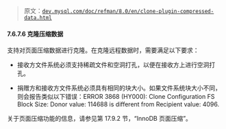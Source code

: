 > 原文：[`dev.mysql.com/doc/refman/8.0/en/clone-plugin-compressed-data.html`](https://dev.mysql.com/doc/refman/8.0/en/clone-plugin-compressed-data.html)

#### 7.6.7.6 克隆压缩数据

支持对页面压缩数据进行克隆。在克隆远程数据时，需要满足以下要求：

+   接收方文件系统必须支持稀疏文件和空洞打孔，以便在接收方上进行空洞打孔。

+   捐赠方和接收方文件系统必须具有相同的块大小。如果文件系统块大小不同，则会报告类似以下错误：ERROR 3868 (HY000): Clone Configuration FS Block Size: Donor value: 114688 is different from Recipient value: 4096.

关于页面压缩功能的信息，请参见第 17.9.2 节，“InnoDB 页面压缩”。
